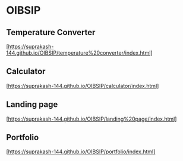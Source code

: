 # OIBSIP

## Temperature Converter

[https://suprakash-144.github.io/OIBSIP/temperature%20converter/index.html]

## Calculator

[https://suprakash-144.github.io/OIBSIP/calculator/index.html]

## Landing page 

[https://suprakash-144.github.io/OIBSIP/landing%20page/index.html]

## Portfolio

[https://suprakash-144.github.io/OIBSIP/portfolio/index.html]
